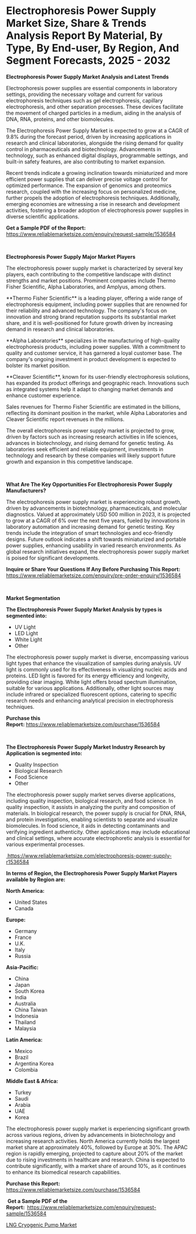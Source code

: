 <p><h1>Electrophoresis Power Supply Market Size, Share & Trends Analysis Report By Material, By Type, By End-user, By Region, And Segment Forecasts, 2025 - 2032</h1></p><p><strong>Electrophoresis Power Supply Market Analysis and Latest Trends</strong></p>
<p><p>Electrophoresis power supplies are essential components in laboratory settings, providing the necessary voltage and current for various electrophoresis techniques such as gel electrophoresis, capillary electrophoresis, and other separation processes. These devices facilitate the movement of charged particles in a medium, aiding in the analysis of DNA, RNA, proteins, and other biomolecules. </p><p>The Electrophoresis Power Supply Market is expected to grow at a CAGR of 9.8% during the forecast period, driven by increasing applications in research and clinical laboratories, alongside the rising demand for quality control in pharmaceuticals and biotechnology. Advancements in technology, such as enhanced digital displays, programmable settings, and built-in safety features, are also contributing to market expansion. </p><p>Recent trends indicate a growing inclination towards miniaturized and more efficient power supplies that can deliver precise voltage control for optimized performance. The expansion of genomics and proteomics research, coupled with the increasing focus on personalized medicine, further propels the adoption of electrophoresis techniques. Additionally, emerging economies are witnessing a rise in research and development activities, fostering a broader adoption of electrophoresis power supplies in diverse scientific applications.</p></p>
<p><strong>Get a Sample PDF of the Report:&nbsp;</strong> <a href="https://www.reliablemarketsize.com/enquiry/request-sample/1536584?utm_campaign=2464&utm_medium=2&utm_source=Github&utm_content=ia&utm_term=22022025&utm_id=electrophoresis-power-supply">https://www.reliablemarketsize.com/enquiry/request-sample/1536584</a></p>
<p>&nbsp;</p>
<p><strong>Electrophoresis Power Supply Major Market Players</strong></p>
<p><p>The electrophoresis power supply market is characterized by several key players, each contributing to the competitive landscape with distinct strengths and market positions. Prominent companies include Thermo Fisher Scientific, Alpha Laboratories, and Amplyus, among others. </p><p>**Thermo Fisher Scientific** is a leading player, offering a wide range of electrophoresis equipment, including power supplies that are renowned for their reliability and advanced technology. The company's focus on innovation and strong brand reputation supports its substantial market share, and it is well-positioned for future growth driven by increasing demand in research and clinical laboratories.</p><p>**Alpha Laboratories** specializes in the manufacturing of high-quality electrophoresis products, including power supplies. With a commitment to quality and customer service, it has garnered a loyal customer base. The company's ongoing investment in product development is expected to bolster its market position.</p><p>**Cleaver Scientific**, known for its user-friendly electrophoresis solutions, has expanded its product offerings and geographic reach. Innovations such as integrated systems help it adapt to changing market demands and enhance customer experience.</p><p>Sales revenues for Thermo Fisher Scientific are estimated in the billions, reflecting its dominant position in the market, while Alpha Laboratories and Cleaver Scientific report revenues in the millions. </p><p>The overall electrophoresis power supply market is projected to grow, driven by factors such as increasing research activities in life sciences, advances in biotechnology, and rising demand for genetic testing. As laboratories seek efficient and reliable equipment, investments in technology and research by these companies will likely support future growth and expansion in this competitive landscape.</p></p>
<p>&nbsp;</p>
<p><strong>What Are The Key Opportunities For Electrophoresis Power Supply Manufacturers?</strong></p>
<p><p>The electrophoresis power supply market is experiencing robust growth, driven by advancements in biotechnology, pharmaceuticals, and molecular diagnostics. Valued at approximately USD 500 million in 2023, it is projected to grow at a CAGR of 6% over the next five years, fueled by innovations in laboratory automation and increasing demand for genetic testing. Key trends include the integration of smart technologies and eco-friendly designs. Future outlook indicates a shift towards miniaturized and portable power supplies, enhancing usability in varied research environments. As global research initiatives expand, the electrophoresis power supply market is poised for significant developments.</p></p>
<p><strong>Inquire or Share Your Questions If Any Before Purchasing This Report:</strong> <a href="https://www.reliablemarketsize.com/enquiry/pre-order-enquiry/1536584?utm_campaign=2464&utm_medium=2&utm_source=Github&utm_content=ia&utm_term=22022025&utm_id=electrophoresis-power-supply">https://www.reliablemarketsize.com/enquiry/pre-order-enquiry/1536584</a></p>
<p>&nbsp;</p>
<p><strong>Market Segmentation</strong></p>
<p><strong>The Electrophoresis Power Supply Market Analysis by types is segmented into:</strong></p>
<p><ul><li>UV Light</li><li>LED Light</li><li>White Light</li><li>Other</li></ul></p>
<p><p>The electrophoresis power supply market is diverse, encompassing various light types that enhance the visualization of samples during analysis. UV light is commonly used for its effectiveness in visualizing nucleic acids and proteins. LED light is favored for its energy efficiency and longevity, providing clear imaging. White light offers broad spectrum illumination, suitable for various applications. Additionally, other light sources may include infrared or specialized fluorescent options, catering to specific research needs and enhancing analytical precision in electrophoresis techniques.</p></p>
<p><strong>Purchase this Report:&nbsp;</strong><a href="https://www.reliablemarketsize.com/purchase/1536584?utm_campaign=2464&utm_medium=2&utm_source=Github&utm_content=ia&utm_term=22022025&utm_id=electrophoresis-power-supply">https://www.reliablemarketsize.com/purchase/1536584</a></p>
<p>&nbsp;</p>
<p><strong>The Electrophoresis Power Supply Market Industry Research by Application is segmented into:</strong></p>
<p><ul><li>Quality Inspection</li><li>Biological Research</li><li>Food Science</li><li>Other</li></ul></p>
<p><p>The electrophoresis power supply market serves diverse applications, including quality inspection, biological research, and food science. In quality inspection, it assists in analyzing the purity and composition of materials. In biological research, the power supply is crucial for DNA, RNA, and protein investigations, enabling scientists to separate and visualize biomolecules. In food science, it aids in detecting contaminants and verifying ingredient authenticity. Other applications may include educational and clinical settings, where accurate electrophoretic analysis is essential for various experimental processes.</p></p>
<p><a href="https://www.reliablemarketsize.com/electrophoresis-power-supply-r1536584?utm_campaign=2464&utm_medium=2&utm_source=Github&utm_content=ia&utm_term=22022025&utm_id=electrophoresis-power-supply">&nbsp;https://www.reliablemarketsize.com/electrophoresis-power-supply-r1536584</a></p>
<p><strong>In terms of Region, the Electrophoresis Power Supply Market Players available by Region are:</strong></p>
<p>
    <p> <strong> North America: </strong>
        <ul>
            <li>United States</li>
            <li>Canada</li>
        </ul>
        </p> 
    <p> <strong> Europe: </strong>
        <ul>
            <li>Germany</li>
            <li>France</li>
            <li>U.K.</li>
            <li>Italy</li>
            <li>Russia</li>
        </ul>
        </p> 
    <p> <strong> Asia-Pacific: </strong>
        <ul>
            <li>China</li>
            <li>Japan</li>
            <li>South Korea</li>
            <li>India</li>
            <li>Australia</li>
            <li>China Taiwan</li>
            <li>Indonesia</li>
            <li>Thailand</li>
            <li>Malaysia</li>
        </ul>
        </p> 
    <p> <strong> Latin America: </strong>
        <ul>
            <li>Mexico</li>
            <li>Brazil</li>
            <li>Argentina Korea</li>
            <li>Colombia</li>
        </ul>
        </p> 
    <p> <strong> Middle East & Africa: </strong>
        <ul>
            <li>Turkey</li>
            <li>Saudi</li>
            <li>Arabia</li>
            <li>UAE</li>
            <li>Korea</li>
        </ul>
    </p>
    </p>
<p><p>The electrophoresis power supply market is experiencing significant growth across various regions, driven by advancements in biotechnology and increasing research activities. North America currently holds the largest market share at approximately 40%, followed by Europe at 30%. The APAC region is rapidly emerging, projected to capture about 20% of the market due to rising investments in healthcare and research. China is expected to contribute significantly, with a market share of around 10%, as it continues to enhance its biomedical research capabilities.</p></p>
<p><strong>Purchase this Report: </strong><a href="https://www.reliablemarketsize.com/purchase/1536584?utm_campaign=2464&utm_medium=2&utm_source=Github&utm_content=ia&utm_term=22022025&utm_id=electrophoresis-power-supply">https://www.reliablemarketsize.com/purchase/1536584</a></p>
<p>&nbsp;<strong>Get a Sample PDF of the Report:&nbsp;&nbsp;</strong><a href="https://www.reliablemarketsize.com/enquiry/request-sample/1536584?utm_campaign=2464&utm_medium=2&utm_source=Github&utm_content=ia&utm_term=22022025&utm_id=electrophoresis-power-supply">https://www.reliablemarketsize.com/enquiry/request-sample/1536584</a></p>
<p><strong></strong></p>
<p><p><a href="https://github.com/ccreola81/Market-Research-Report-List-1/blob/main/lng-cryogenic-pump-market.md?utm_campaign=2464&utm_medium=2&utm_source=Github&utm_content=ia&utm_term=22022025&utm_id=electrophoresis-power-supply">LNG Cryogenic Pump Market</a></p></p>
